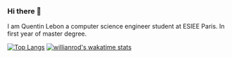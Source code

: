 ### Hi there 👋

I am Quentin Lebon a computer science engineer student at ESIEE Paris. In first year of master degree.

[![Top Langs](https://github-readme-stats.vercel.app/api/top-langs/?username=lebonq&layout=compact)](https://github.com/anuraghazra/github-readme-stats)
[![willianrod's wakatime stats](https://github-readme-stats.vercel.app/api/wakatime?username=lebonq)](https://github.com/anuraghazra/github-readme-stats)


